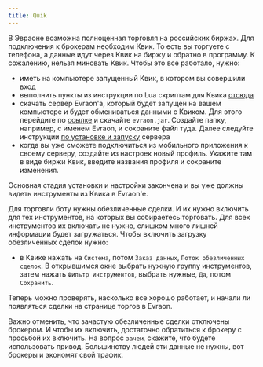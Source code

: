 ```yaml
---
title: Quik
---
```


В Эвраоне возможна полноценная торговля на российских биржах.
Для подключения к брокерам необходим Квик.
То есть вы торгуете с телефона, а данные идут через Квик на биржу и обратно в программу.
К сожалению, нельзя миновать Квик. Чтобы это все работало, нужно:

- иметь на компьютере запущенный Квик, в котором вы совершили вход
- выполнить пункты из инструкции по Lua скриптам для Квика [отсюда](https://github.com/avently/EvraonQ)
- скачать сервер Evraon'а, который будет запущен на вашем компьютере и будет обмениваться данными с
  Квиком. Для этого перейдите по [ссылке](https://github.com/avently/Evraon/releases) и
  скачайте `evraon.jar`. Создайте папку, например, с именем Evraon, и сохраните файл туда.
  Далее следуйте инструкции [по установке и запуску](/ru/docs/installation/) сервера
- когда вы уже сможете подключиться из мобильного приложения к своему серверу,
  создайте из настроек новый профиль. Укажите там в виде биржи Квик, введите названия профиля и
  сохраните изменения.

Основная стадия установки и настройки закончена и вы уже должны видеть инструменты из Квика в Evraon'e.

Для торговли боту нужны обезличенные сделки. И их нужно включить для тех инструментов,
на которых вы собираетесь торговать. Для всех инструментов их включать не нужно,
слишком много лишней информации будет загружаться. Чтобы включить загрузку обезличенных сделок нужно:

- в Квике нажать на `Система`, потом `Заказ данных`, `Поток обезличенных сделок`.
  В открывшимся окне выбрать нужную группу инструментов, затем нажать `Фильтр инструментов`,
  выбрать нужные, `Да`, потом `Сохранить`.

Теперь можно проверять, насколько все хорошо работает, и начали ли появляться сделки на странице
торгов в Evraon.

Важно отменить, что зачастую обезличенные сделки отключены брокером. И чтобы их включить,
достаточно обратиться к брокеру с просьбой их включить. На вопрос `зачем`, скажите,
что будете использовать привод.
Большинству людей эти данные не нужны, вот брокеры и экономят свой трафик.
